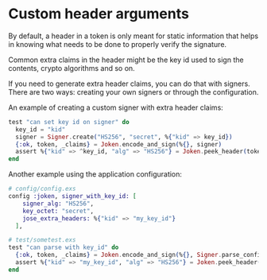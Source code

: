 # Custom header arguments

By default, a header in a token is only meant for static information that helps in knowing what needs to be done to properly verify the signature.

Common extra claims in the header might be the key id used to sign the contents, crypto algorithms and so on.

If you need to generate extra header claims, you can do that with signers. There are two ways: creating your own signers or through the configuration.

An example of creating a custom signer with extra header claims:

``` elixir
test "can set key id on signer" do
  key_id = "kid"
  signer = Signer.create("HS256", "secret", %{"kid" => key_id})
  {:ok, token, _claims} = Joken.encode_and_sign(%{}, signer)
  assert %{"kid" => ^key_id, "alg" => "HS256"} = Joken.peek_header(token)
end
```

Another example using the application configuration:

``` elixir
# config/config.exs
config :joken, signer_with_key_id: [
    signer_alg: "HS256",
    key_octet: "secret",
    jose_extra_headers: %{"kid" => "my_key_id"}
  ],

# test/sometest.exs
test "can parse with key_id" do
  {:ok, token, _claims} = Joken.encode_and_sign(%{}, Signer.parse_config(:signer_with_key_id))
  assert %{"kid" => "my_key_id", "alg" => "HS256"} = Joken.peek_header(token)
end
```

